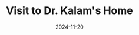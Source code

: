 ---
title: "Visit to Dr. Kalam's Home"
date: 2024-11-20
image: "/images/gallery/rameshwaram.jpg"
caption: "Rameshwaram, the home of APJ Abdul Kalam"
---